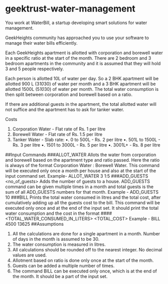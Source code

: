 # geektrust-water-management
You work at WaterBill, a startup developing smart solutions for water management.

GeekHeights community has approached you to use your software to manage their water bills efficiently.

Each GeekHeights apartment is allotted with corporation and borewell water in a specific ratio at the start of the month. There are 2 bedroom and 3 bedroom apartments in the community and it is assumed that they will hold 3 and 5 people respectively.

Each person is allotted 10L of water per day. So a 2 BHK apartment will be allotted 900 L (3*10*30) of water per month and a 3 BHK apartment will be allotted 1500L (5*10*30) of water per month. The total water consumption is then split between corporation and borewell based on a ratio.

If there are additional guests in the apartment, the total allotted water will not suffice and the apartment has to ask for tanker water.

Costs

1. Corporation Water - Flat rate of Rs. 1 per litre
2. Borewell Water - Flat rate of Rs. 1.5 per litre
3. Tanker Water - Slab rate:
•. 0 to 500L - Rs. 2 per litre
•. 501L to 1500L - Rs. 3 per litre
•. 1501 to 3000L - Rs. 5 per litre
•. 3001L+ - Rs. 8 per litre

##Input Commands
###ALLOT_WATER <apartment-type> <ratio>
Allots the water from corporation and borewell based on the apartment type and ratio passed. Here the ratio is always of the format Corporation Water : Borewell Water. This command will be executed only once a month per house and also at the start of the input command set.
Example- ALLOT_WATER 3 1:5
###ADD_GUESTS <no_of_guests>
Adds the number of guests to a house. ADD_GUESTS command can be given multiple times in a month and total guests is the sum of all ADD_GUESTS numbers for that month.
Example - ADD_GUESTS 10
###BILL
Prints the total water consumed in litres and the total cost, after cumulatively adding up all the guests cost to the bill. This command will be executed only once and at the end of the input set.
It should print the total water consumption and the cost in the format
####<TOTAL_WATER_CONSUMED_IN_LITERS> <TOTAL_COST>
Example - BILL
4500 13625
##Assumptions
1. All the calculations are done for a single apartment in a month. Number of days in the month is assumed to be 30.
2. The water consumption is measured in litres.
3. All calculations should be rounded off to the nearest integer. No decimal values are used.
4. Allotment based on ratio is done only once at the start of the month.
5. Guests can be added a multiple number of times.
6. The command BILL can be executed only once, which is at the end of the month. It should be a part of the input set.

